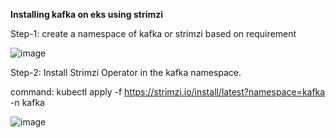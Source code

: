 **Installing kafka on eks using strimzi**

Step-1: create a namespace of kafka or strimzi based on requirement

![image](https://github.com/user-attachments/assets/c9d34afb-f009-42e4-863e-6f419bae6992)

Step-2: Install Strimzi Operator in the kafka namespace.

command: kubectl apply -f https://strimzi.io/install/latest?namespace=kafka -n kafka

![image](https://github.com/user-attachments/assets/b6aa8e0f-78a1-4801-a021-1ee50f0db14f)
